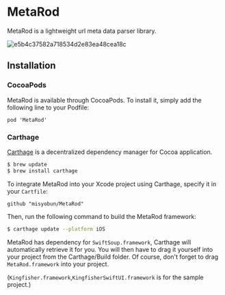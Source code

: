 # MetaRod
MetaRod is a lightweight url meta data parser library.


![e5b4c37582a718534d2e83ea48cea18c](https://user-images.githubusercontent.com/509448/72453120-f123cf00-3801-11ea-8947-a1540f91b27e.gif)

## Installation

### CocoaPods

MetaRod is available through CocoaPods. To install it, simply add the following line to your Podfile:

```
pod 'MetaRod'
```

### Carthage

[Carthage](https://github.com/Carthage/Carthage) is a decentralized dependency manager for Cocoa application.

``` bash
$ brew update
$ brew install carthage
```

To integrate MetaRod into your Xcode project using Carthage, specify it in your `Cartfile`:

``` ogdl
github "misyobun/MetaRod"
```

Then, run the following command to build the MetaRod framework:

``` bash
$ carthage update --platform iOS
```

MetaRod has dependency for `SwiftSoup.framework`, Carthage will automatically retrieve it for you. 
You will then have to drag it yourself into your project from the Carthage/Build folder.
Of course, don't forget to drag `MetaRod.framework` into your project.

(`Kingfisher.framework`,`KingfisherSwiftUI.framework` is for the sample project.)

